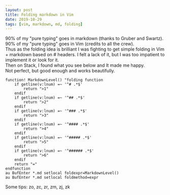 ```yaml
---
layout: post
title: Folding markdown in Vim
date: 2019-10-29
tags: [vim, markdown, md, folding]
---
```


90% of my "pure typing" goes in markdown (thanks to Gruber and Swartz).  
90% of my "pure typing" goes in Vim (credits to all the crew).  
Thus as the folding idea is brilliant I was fighting to get simple folding in Vim + markdown based on # headers. I felt a lack of it, but I was too impatient to implement it or look for it.  
Then on Stack, I found what you see below and It made me happy.  
Not perfect, but good enough and works beautifully.

```Vim
function! MarkdownLevel() "folding function
    if getline(v:lnum) =~ '^# .*$'
        return ">1"
    endif
    if getline(v:lnum) =~ '^## .*$'
        return ">2"
    endif
    if getline(v:lnum) =~ '^### .*$'
        return ">3"
    endif
    if getline(v:lnum) =~ '^#### .*$'
        return ">4"
    endif
    if getline(v:lnum) =~ '^##### .*$'
        return ">5"
    endif
    if getline(v:lnum) =~ '^###### .*$'
        return ">6"
    endif
    return "=" 
endfunction
au BufEnter *.md setlocal foldexpr=MarkdownLevel()  
au BufEnter *.md setlocal foldmethod=expr
```

Some tips: zo, zc, zr, zm, zj, zk
